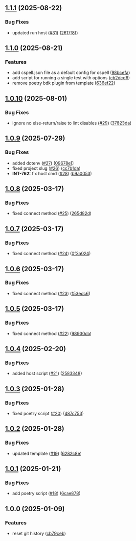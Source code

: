 ## [1.1.1](https://github.com/kognitos/bdk-template/compare/v1.1.0...v1.1.1) (2025-08-22)

### Bug Fixes

* updated run host ([#31](https://github.com/kognitos/bdk-template/issues/31)) ([2617f8f](https://github.com/kognitos/bdk-template/commit/2617f8f465ce16cefb48714b38ce77d82203914f))

## [1.1.0](https://github.com/kognitos/bdk-template/compare/v1.0.10...v1.1.0) (2025-08-21)

### Features

* add cspell.json file as a default config for cspell ([98bcefa](https://github.com/kognitos/bdk-template/commit/98bcefa67a58305006e34e85016380aa8501d60e))
* add script for running a single test with options ([cb2dcd6](https://github.com/kognitos/bdk-template/commit/cb2dcd69feb3358898672ab72c35847869acbfe5))
* remove poetry bdk plugin from template ([636ef22](https://github.com/kognitos/bdk-template/commit/636ef22901b5628004dd0983d7cb3b7ef8678240))

## [1.0.10](https://github.com/kognitos/bdk-template/compare/v1.0.9...v1.0.10) (2025-08-01)

### Bug Fixes

* ignore no else-return/raise to lint disables ([#29](https://github.com/kognitos/bdk-template/issues/29)) ([37823da](https://github.com/kognitos/bdk-template/commit/37823da29f8a5a2720345cb39bdc86d96a8b9c33))

## [1.0.9](https://github.com/kognitos/bdk-template/compare/v1.0.8...v1.0.9) (2025-07-29)

### Bug Fixes

* added dotenv ([#27](https://github.com/kognitos/bdk-template/issues/27)) ([09678e1](https://github.com/kognitos/bdk-template/commit/09678e19599fec9748b5d26fd31abc9420e49fde))
* fixed project slug ([#26](https://github.com/kognitos/bdk-template/issues/26)) ([cc7b1da](https://github.com/kognitos/bdk-template/commit/cc7b1daa9b4e7877b7ee0918461b58d221778426))
* **INT-762:** fix host cmd ([#28](https://github.com/kognitos/bdk-template/issues/28)) ([b9a0053](https://github.com/kognitos/bdk-template/commit/b9a00533eed9168e0b3b0c709aee8e608d418304))

## [1.0.8](https://github.com/kognitos/bdk-template/compare/v1.0.7...v1.0.8) (2025-03-17)

### Bug Fixes

* fixed connect method ([#25](https://github.com/kognitos/bdk-template/issues/25)) ([265d82d](https://github.com/kognitos/bdk-template/commit/265d82dfbb1b8d0d53f2ba635600e0f12d3dc6d5))

## [1.0.7](https://github.com/kognitos/bdk-template/compare/v1.0.6...v1.0.7) (2025-03-17)

### Bug Fixes

* fixed connect method ([#24](https://github.com/kognitos/bdk-template/issues/24)) ([0f3a024](https://github.com/kognitos/bdk-template/commit/0f3a024fd24a6734968f39a149a175265fd66bc4))

## [1.0.6](https://github.com/kognitos/bdk-template/compare/v1.0.5...v1.0.6) (2025-03-17)

### Bug Fixes

* fixed connect method ([#23](https://github.com/kognitos/bdk-template/issues/23)) ([f53edc6](https://github.com/kognitos/bdk-template/commit/f53edc61d9596b7f7abb08f7ec1090c34aec7fee))

## [1.0.5](https://github.com/kognitos/bdk-template/compare/v1.0.4...v1.0.5) (2025-03-17)

### Bug Fixes

* fixed connect method ([#22](https://github.com/kognitos/bdk-template/issues/22)) ([98930cb](https://github.com/kognitos/bdk-template/commit/98930cbb2666799ec7190420974455bd5f4a92bb))

## [1.0.4](https://github.com/kognitos/bdk-template/compare/v1.0.3...v1.0.4) (2025-02-20)

### Bug Fixes

* added host script ([#21](https://github.com/kognitos/bdk-template/issues/21)) ([2583348](https://github.com/kognitos/bdk-template/commit/258334889d3be34e02085705633a5b4db8adb4e2))

## [1.0.3](https://github.com/kognitos/bdk-template/compare/v1.0.2...v1.0.3) (2025-01-28)

### Bug Fixes

* fixed poetry script ([#20](https://github.com/kognitos/bdk-template/issues/20)) ([487c753](https://github.com/kognitos/bdk-template/commit/487c753cce07b7bd5f358ba0d66a8a957a969d75))

## [1.0.2](https://github.com/kognitos/bdk-template/compare/v1.0.1...v1.0.2) (2025-01-28)

### Bug Fixes

* updated template ([#19](https://github.com/kognitos/bdk-template/issues/19)) ([6282c8e](https://github.com/kognitos/bdk-template/commit/6282c8e0a9cae8a764f1a3212e2591ffbce2b728))

## [1.0.1](https://github.com/kognitos/bdk-template/compare/v1.0.0...v1.0.1) (2025-01-21)

### Bug Fixes

* add poetry script ([#18](https://github.com/kognitos/bdk-template/issues/18)) ([6cae878](https://github.com/kognitos/bdk-template/commit/6cae878da97aa36232b6fc028ebee9137d065ee6))

## 1.0.0 (2025-01-09)

### Features

* reset git history ([cb79ceb](https://github.com/kognitos/bdk-template/commit/cb79ceb8f8eb9c797429334c765865b7a5e2c4df))
